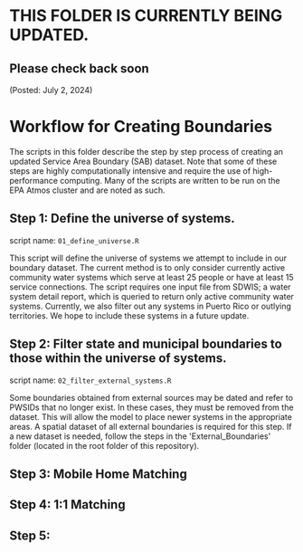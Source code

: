 # THIS FOLDER IS CURRENTLY BEING UPDATED.
## Please check back soon
(Posted: July 2, 2024)



# Workflow for Creating Boundaries

The scripts in this folder describe the step by step process of creating an updated Service Area Boundary (SAB) dataset. Note that some of these steps are highly computationally intensive and require the use of high-performance computing. Many of the scripts are written to be run on the EPA Atmos cluster and are noted as such.


## Step 1: Define the universe of systems.

script name: `01_define_universe.R`

This script will define the universe of systems we attempt to include in our boundary dataset. The current method is to only consider currently active community water systems which serve at least 25 people or have at least 15 service connections. The script requires one input file from SDWIS; a water system detail report, which is queried to return only active community water systems. Currently, we also filter out any systems in Puerto Rico or outlying territories. We hope to include these systems in a future update.

## Step 2: Filter state and municipal boundaries to those within the universe of systems.

script name: `02_filter_external_systems.R`

Some boundaries obtained from external sources may be dated and refer to PWSIDs that no longer exist. In these cases, they must be removed from the dataset. This will allow the model to place newer systems in the appropriate areas. A spatial dataset of all external boundaries is required for this step. If a new dataset is needed, follow the steps in the 'External_Boundaries' folder (located in the root folder of this repository).

## Step 3: Mobile Home Matching


## Step 4: 1:1 Matching


## Step 5: 